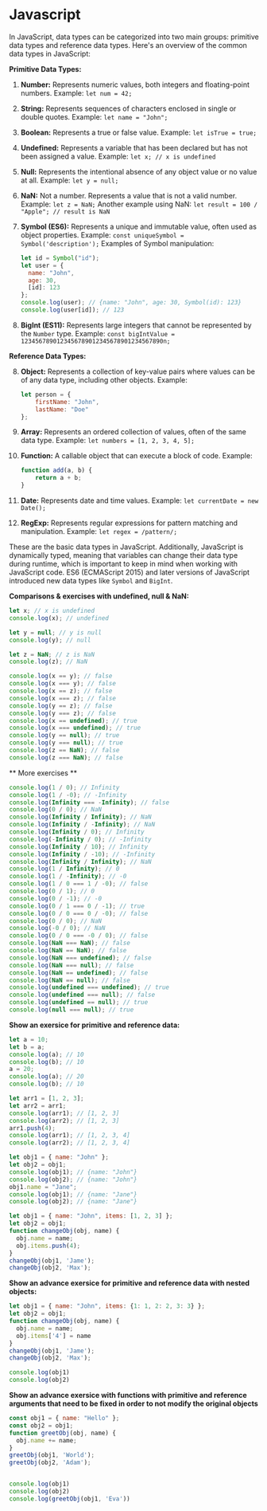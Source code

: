 # Javascript

In JavaScript, data types can be categorized into two main groups: primitive data types and reference data types. Here's an overview of the common data types in JavaScript:

**Primitive Data Types:**

1. **Number:** Represents numeric values, both integers and floating-point numbers.
   Example: `let num = 42;`

2. **String:** Represents sequences of characters enclosed in single or double quotes.
   Example: `let name = "John";`

3. **Boolean:** Represents a true or false value.
   Example: `let isTrue = true;`

4. **Undefined:** Represents a variable that has been declared but has not been assigned a value.
   Example: `let x; // x is undefined`

5. **Null:** Represents the intentional absence of any object value or no value at all.
   Example: `let y = null;`

6. **NaN:** Not a number. Represents a value that is not a valid number.
   Example: `let z = NaN;`
   Another example using NaN: `let result = 100 / "Apple"; // result is NaN`

7. **Symbol (ES6):** Represents a unique and immutable value, often used as object properties.
   Example: `const uniqueSymbol = Symbol('description');`
   Examples of Symbol manipulation:
    ```javascript
    let id = Symbol("id");
    let user = {
      name: "John",
      age: 30,
      [id]: 123
    };
    console.log(user); // {name: "John", age: 30, Symbol(id): 123}
    console.log(user[id]); // 123
    ```

8. **BigInt (ES11):** Represents large integers that cannot be represented by the `Number` type.
   Example: `const bigIntValue = 1234567890123456789012345678901234567890n;`


**Reference Data Types:**

8. **Object:** Represents a collection of key-value pairs where values can be of any data type, including other objects.
   Example: 
   ```javascript
   let person = {
       firstName: "John",
       lastName: "Doe"
   };
   ```

9. **Array:** Represents an ordered collection of values, often of the same data type.
   Example: `let numbers = [1, 2, 3, 4, 5];`

10. **Function:** A callable object that can execute a block of code.
    Example:
    ```javascript
    function add(a, b) {
        return a + b;
    }
    ```

11. **Date:** Represents date and time values.
    Example: `let currentDate = new Date();`

12. **RegExp:** Represents regular expressions for pattern matching and manipulation.
    Example: `let regex = /pattern/;`

These are the basic data types in JavaScript. Additionally, JavaScript is dynamically typed, meaning that variables can change their data type during runtime, which is important to keep in mind when working with JavaScript code. ES6 (ECMAScript 2015) and later versions of JavaScript introduced new data types like `Symbol` and `BigInt`.

**Comparisons & exercises with undefined, null & NaN:**

```javascript
let x; // x is undefined
console.log(x); // undefined

let y = null; // y is null
console.log(y); // null

let z = NaN; // z is NaN
console.log(z); // NaN

console.log(x == y); // false
console.log(x === y); // false
console.log(x == z); // false
console.log(x === z); // false
console.log(y == z); // false
console.log(y === z); // false
console.log(x == undefined); // true
console.log(x === undefined); // true
console.log(y == null); // true
console.log(y === null); // true
console.log(z == NaN); // false
console.log(z === NaN); // false
```

** More exercises **
```javascript
console.log(1 / 0); // Infinity
console.log(1 / -0); // -Infinity
console.log(Infinity === -Infinity); // false
console.log(0 / 0); // NaN
console.log(Infinity / Infinity); // NaN
console.log(Infinity / -Infinity); // NaN
console.log(Infinity / 0); // Infinity
console.log(-Infinity / 0); // -Infinity
console.log(Infinity / 10); // Infinity
console.log(Infinity / -10); // -Infinity
console.log(Infinity / Infinity); // NaN
console.log(1 / Infinity); // 0
console.log(1 / -Infinity); // -0
console.log(1 / 0 === 1 / -0); // false
console.log(0 / 1); // 0
console.log(0 / -1); // -0
console.log(0 / 1 === 0 / -1); // true
console.log(0 / 0 === 0 / -0); // false
console.log(0 / 0); // NaN
console.log(-0 / 0); // NaN
console.log(0 / 0 === -0 / 0); // false
console.log(NaN === NaN); // false
console.log(NaN == NaN); // false
console.log(NaN === undefined); // false
console.log(NaN === null); // false
console.log(NaN == undefined); // false
console.log(NaN == null); // false
console.log(undefined === undefined); // true
console.log(undefined === null); // false
console.log(undefined == null); // true
console.log(null === null); // true
```

**Show an exersice for primitive and reference data:**
  
```javascript
let a = 10;
let b = a;
console.log(a); // 10
console.log(b); // 10
a = 20;
console.log(a); // 20
console.log(b); // 10
```

```javascript
let arr1 = [1, 2, 3];
let arr2 = arr1;
console.log(arr1); // [1, 2, 3]
console.log(arr2); // [1, 2, 3]
arr1.push(4);
console.log(arr1); // [1, 2, 3, 4]
console.log(arr2); // [1, 2, 3, 4]
```
  
```javascript
let obj1 = { name: "John" };
let obj2 = obj1;
console.log(obj1); // {name: "John"}
console.log(obj2); // {name: "John"}
obj1.name = "Jane";
console.log(obj1); // {name: "Jane"}
console.log(obj2); // {name: "Jane"}
```

```javascript
let obj1 = { name: "John", items: [1, 2, 3] };
let obj2 = obj1;
function changeObj(obj, name) {
  obj.name = name;
  obj.items.push(4);
}
changeObj(obj1, 'Jame');
changeObj(obj2, 'Max');
```

**Show an advance exersice for primitive and reference data with nested objects:**
  

```javascript
let obj1 = { name: "John", items: {1: 1, 2: 2, 3: 3} };
let obj2 = obj1;
function changeObj(obj, name) {
  obj.name = name;
  obj.items['4'] = name
}
changeObj(obj1, 'Jame');
changeObj(obj2, 'Max');

console.log(obj1)
console.log(obj2)
```

**Show an advance exersice with functions with primitive and reference arguments that need to be fixed in order to not modify the original objects**

```javascript
const obj1 = { name: "Hello" };
const obj2 = obj1;
function greetObj(obj, name) {
  obj.name += name;
}
greetObj(obj1, 'World');
greetObj(obj2, 'Adam');


console.log(obj1)
console.log(obj2)
console.log(greetObj(obj1, 'Eva'))
```
